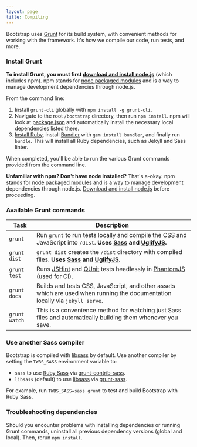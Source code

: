 ```yaml
---
layout: page
title: Compiling
---
```


Bootstrap uses [Grunt](http://gruntjs.com) for its build system, with convenient methods for working with the framework. It's how we compile our code, run tests, and more.

### Install Grunt

**To install Grunt, you must first [download and install node.js](http://nodejs.org/download/)** (which includes npm). npm stands for [node packaged modules](http://npmjs.com/) and is a way to manage development dependencies through node.js.

From the command line:

1. Install `grunt-cli` globally with `npm install -g grunt-cli`.
2. Navigate to the root `/bootstrap` directory, then run `npm install`. npm will look at [package.json](https://github.com/twbs/bootstrap/blob/master/package.json) and automatically install the necessary local dependencies listed there.
3. [Install Ruby][install-ruby], install [Bundler][gembundler] with `gem install bundler`, and finally run `bundle`. This will install all Ruby dependencies, such as Jekyll and Sass linter.

When completed, you'll be able to run the various Grunt commands provided from the command line.

**Unfamiliar with npm? Don't have node installed?** That's a-okay. npm stands for [node packaged modules](http://npmjs.com/) and is a way to manage development dependencies through node.js. [Download and install node.js](http://nodejs.org/download/) before proceeding.

[install-ruby]: https://www.ruby-lang.org/en/documentation/installation/
[gembundler]: http://bundler.io/

### Available Grunt commands

| Task | Description |
| --- | --- |
| `grunt` | Run `grunt` to run tests locally and compile the CSS and JavaScript into `/dist`. **Uses [Sass](http://sass-lang.com/) and [UglifyJS](http://lisperator.net/uglifyjs/).** |
| `grunt dist` | `grunt dist` creates the `/dist` directory with compiled files. **Uses [Sass](http://sass-lang.com/) and [UglifyJS](http://lisperator.net/uglifyjs/).** |
| `grunt test` | Runs [JSHint](http://jshint.com) and [QUnit](http://qunitjs.com/) tests headlessly in [PhantomJS](http://phantomjs.org/) (used for CI). |
| `grunt docs` | Builds and tests CSS, JavaScript, and other assets which are used when running the documentation locally via `jekyll serve`. |
| `grunt watch` | This is a convenience method for watching just Sass files and automatically building them whenever you save. |

### Use another Sass compiler
Bootstrap is compiled with [libsass][libsass] by default.
Use another compiler by setting the `TWBS_SASS` environment variable to:

* `sass` to use [Ruby Sass][ruby-sass] via [grunt-contrib-sass][grunt-contrib-sass].
* `libsass` (default) to use [libsass][libsass] via [grunt-sass][grunt-sass].

For example, run `TWBS_SASS=sass grunt` to test and build Bootstrap with Ruby Sass.

[ruby-sass]: https://github.com/sass/sass
[grunt-contrib-sass]: https://github.com/gruntjs/grunt-contrib-sass
[libsass]: https://github.com/sass/libsass
[grunt-sass]: https://github.com/sindresorhus/grunt-sass

### Troubleshooting dependencies

Should you encounter problems with installing dependencies or running Grunt commands, uninstall all previous dependency versions (global and local). Then, rerun `npm install`.
